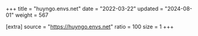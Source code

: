 +++
title = "huyngo.envs.net"
date = "2022-03-22"
updated = "2024-08-01"
weight = 567

[extra]
source = "https://huyngo.envs.net"
ratio = 100
size = 1
+++
